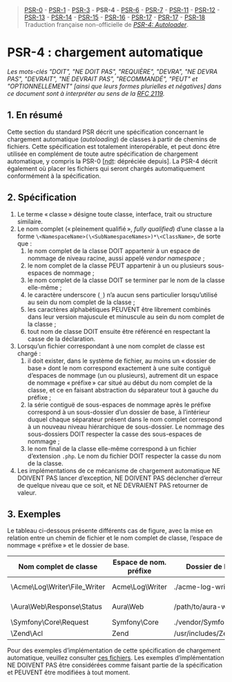 > [PSR-0](./PSR-0.md) - [PSR-1](./PSR-1.md) - [PSR-3](./PSR-3.md) - **PSR-4** - [PSR-6](./PSR-6.md) - [PSR-7](./PSR-7.md) - [PSR-11](./PSR-11.md) - [PSR-12](./PSR-12.md) - [PSR-13](./PSR-13.md) - [PSR-14](./PSR-14.md) - [PSR-15](./PSR-15.md) - [PSR-16](./PSR-16.md) - [PSR-17](./PSR-0.md) - [PSR-17](./PSR-0.md) - [PSR-18](./PSR-18.md)
> Traduction française non-officielle de [_PSR-4: Autoloader_](https://www.php-fig.org/psr/psr-4/).

# PSR-4 : chargement automatique

_Les mots-clés "DOIT", "NE DOIT PAS", "REQUIÈRE", "DEVRA", "NE DEVRA PAS", "DEVRAIT", "NE DEVRAIT PAS", "RECOMMANDÉ", "PEUT" et "OPTIONNELLEMENT" [ainsi que leurs formes plurielles et négatives] dans ce document sont à interpréter au sens de la [RFC 2119](http://www.ietf.org/rfc/rfc2119.txt)._

## 1. En résumé

Cette section du standard PSR décrit une spécification concernant le chargement automatique (_autoloading_) de classes à partir de chemins de fichiers. Cette spécification est totalement interopérable, et peut donc être utilisée en complément de toute autre spécification de chargement automatique, y compris la PSR-0 [<abbr title="note de traduction">ndt</abbr>: dépréciée depuis]. La PSR-4 décrit également où placer les fichiers qui seront chargés automatiquement conformément à la spécification.

## 2. Spécification

1. Le terme « classe » désigne toute classe, interface, trait ou structure similaire.
2. Le nom complet (« pleinement qualifié », _fully qualified_) d’une classe a la forme `\<NamespaceName>(\<SubNamespaceNames>)*\<ClassName>`, de sorte que :
    1. le nom complet de la classe DOIT appartenir à un espace de nommage de niveau racine, aussi appelé _vendor namespace_ ;
    2. le nom complet de la classe PEUT appartenir à un ou plusieurs sous-espaces de nommage ;
    3. le nom complet de la classe DOIT se terminer par le nom de la classe elle-même ;
    4. le caractère underscore (`_`) n’a aucun sens particulier lorsqu’utilisé au sein du nom complet de la classe ;
    5. les caractères alphabétiques PEUVENT être librement combinés dans leur version majuscule et minuscule au sein du nom complet de la classe ;
    6. tout nom de classe DOIT ensuite être référencé en respectant la casse de la déclaration.
3. Lorsqu’un fichier correspondant à une nom complet de classe est chargé :
    1. il doit exister, dans le système de fichier, au moins un « dossier de base » dont le nom correspond exactement à une suite contiguë d’espaces de nommage (un ou plusieurs), autrement dit un espace de nommage « préfixe » car situé au début du nom complet de la classe, et ce en faisant abstraction du séparateur tout à gauche du préfixe ;
    2. la série contiguë de sous-espaces de nommage après le préfixe correspond à un sous-dossier d’un dossier de base, à l’intérieur duquel chaque séparateur présent dans le nom complet correspond à un nouveau niveau hiérarchique de sous-dossier. Le nommage des sous-dossiers DOIT respecter la casse des sous-espaces de nommage ;
    3. le nom final de la classe elle-même correspond à un fichier d’extension `.php`. Le nom du fichier DOIT respecter la casse du nom de la classe.
4. Les implémentations de ce mécanisme de chargement automatique NE DOIVENT PAS lancer d’exception, NE DOIVENT PAS déclencher d’erreur de quelque niveau que ce soit, et NE DEVRAIENT PAS retourner de valeur.

## 3. Exemples

Le tableau ci-dessous présente différents cas de figure, avec la mise en relation entre un chemin de fichier et le nom complet de classe, l’espace de nommage « préfixe » et le dossier de base.

| Nom complet de classe | Espace de nom. préfixe | Dossier de base | Chemin résultant |
|-----------------------|------------------------|-----------------|------------------|
| \Acme\Log\Writer\File_Writer | Acme\Log\Writer | ./acme-log-writer/lib/ | ./acme-log-writer/lib/File_Writer.php |
| \Aura\Web\Response\Status | Aura\Web | /path/to/aura-web/src/ | /path/to/aura-web/src/Response/Status.php |
| \Symfony\Core\Request | Symfony\Core | ./vendor/Symfony/Core/ | ./vendor/Symfony/Core/Request.php |
| \Zend\Acl | Zend | /usr/includes/Zend/ | /usr/includes/Zend/Acl.php |

Pour des exemples d’implémentation de cette spécification de chargement automatique, veuillez consulter [ces fichiers](https://github.com/php-fig/fig-standards/blob/master/accepted/PSR-4-autoloader-examples.md). Les exemples d’implémentation NE DOIVENT PAS être considérées comme faisant partie de la spécification et PEUVENT être modifiées à tout moment.
